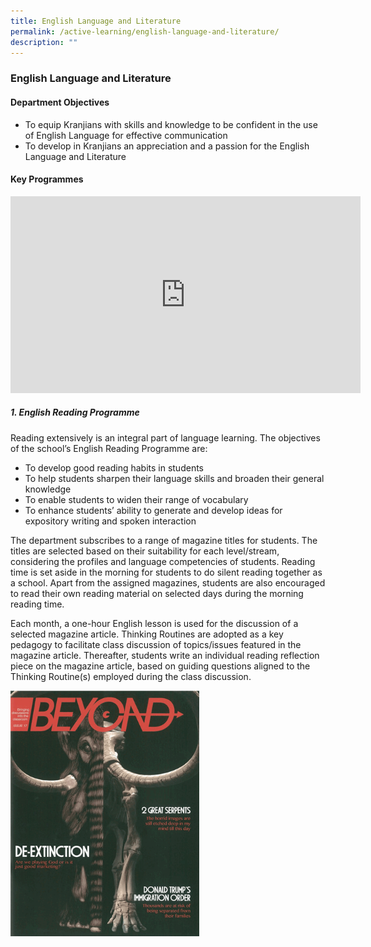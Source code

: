 ```yaml
---
title: English Language and Literature
permalink: /active-learning/english-language-and-literature/
description: ""
---
```

### English Language and Literature

#### Department Objectives

*   To equip Kranjians with skills and knowledge to be confident in the use of English Language for effective communication
*   To develop in Kranjians an appreciation and a passion for the English Language and Literature

#### Key Programmes

<iframe width="560" height="315" src="https://www.youtube.com/embed/2-6ecNUPt0E" title="YouTube video player" frameborder="0" allow="accelerometer; autoplay; clipboard-write; encrypted-media; gyroscope; picture-in-picture" allowfullscreen></iframe>

##### 1. English Reading Programme  

Reading extensively is an integral part of language learning. The objectives of the school’s English Reading Programme are:  

 *   To develop good reading habits in students
 *   To help students sharpen their language skills and broaden their general knowledge
 *   To enable students to widen their range of vocabulary
 *   To enhance students’ ability to generate and develop ideas for expository writing and spoken interaction


The department subscribes to a range of magazine titles for students. The titles are selected based on their suitability for each level/stream, considering the profiles and language competencies of students. Reading time is set aside in the morning for students to do silent reading together as a school. Apart from the assigned magazines, students are also encouraged to read their own reading material on selected days during the morning reading time.

Each month, a one-hour English lesson is used for the discussion of a selected magazine article. Thinking Routines are adopted as a key pedagogy to facilitate class discussion of topics/issues featured in the magazine article. Thereafter, students write an individual reading reflection piece on the magazine article, based on guiding questions aligned to the Thinking Routine(s) employed during the class discussion.

<img src="/images/el1.gif" 
     style="width:60%">

